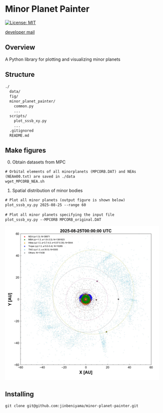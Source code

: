 # Minor Planet Painter 
[![License: MIT](https://img.shields.io/badge/License-MIT-yellow.svg)](https://opensource.org/licenses/MIT)

[developer mail](mailto:jbeniyama@oca.eu)

## Overview
A Python library for plotting and visualizing minor planets


## Structure
```
./
  data/
  fig/
  minor_planet_painter/
    common.py
    ...
  scripts/
    plot_sssb_xy.py
    ...
  .gitignored
  README.md
```

## Make figures
0. Obtain datasets from MPC
``` 
# Orbital elements of all minorplanets (MPCORB.DAT) and NEAs (NEAm00.txt) are saved in ./data
wget_MPCORB_NEA.sh
```

1. Spatial distribution of minor bodies
```
# Plot all minor planets (output figure is shown below)
plot_sssb_xy.py 2025-08-25 --range 60

# Plot all minor planets specifying the input file
plot_sssb_xy.py --MPCORB MPCORB_original.DAT
```

![Spatial distribution of minor bodies](fig/MPCORB_20250825.jpg)


## Installing
```
git clone git@github.com:jinbeniyama/minor-planet-painter.git
```
